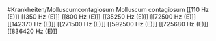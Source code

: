 #Krankheiten/Molluscumcontagiosum
Molluscum contagiosum
[[110 Hz (E)]]
[[350 Hz (E)]]
[[800 Hz (E)]]
[[35250 Hz (E)]]
[[72500 Hz (E)]]
[[142370 Hz (E)]]
[[271500 Hz (E)]]
[[592500 Hz (E)]]
[[725680 Hz (E)]]
[[836420 Hz (E)]]
